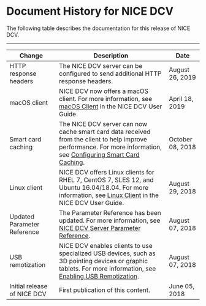 # Document History for NICE DCV<a name="doc-history"></a>

The following table describes the documentation for this release of NICE DCV\.


****  

| Change | Description | Date | 
| --- | --- | --- | 
| HTTP response headers | The NICE DCV server can be configured to send additional HTTP response headers\. | August 26, 2019 | 
| macOS client | NICE DCV now offers a macOS client\. For more information, see [macOS Client](https://docs.aws.amazon.com/dcv/latest/userguide/client-mac.html) in the NICE DCV User Guide\. | April 18, 2019 | 
| Smart card caching | The NICE DCV server can now cache smart card data received from the client to help improve performance\. For more information, see [Configuring Smart Card Caching](manage-smart-card.md)\. | October 08, 2018 | 
| Linux client | NICE DCV offers Linux clients for RHEL 7, CentOS 7, SLES 12, and Ubuntu 16\.04/18\.04\. For more information, see [Linux Client](https://docs.aws.amazon.com/dcv/latest/userguide/client-linux.html) in the NICE DCV User Guide\. | August 29, 2018 | 
| Updated Parameter Reference | The Parameter Reference has been updated\. For more information, see [NICE DCV Server Parameter Reference](config-param-ref.md)\. | August 07, 2018 | 
| USB remotization | NICE DCV enables clients to use specialized USB devices, such as 3D pointing devices or graphic tablets\. For more information, see [Enabling USB Remotization](manage-usb-remote.md)\. | August 07, 2018 | 
| Initial release of NICE DCV | First publication of this content\. | June 05, 2018 | 